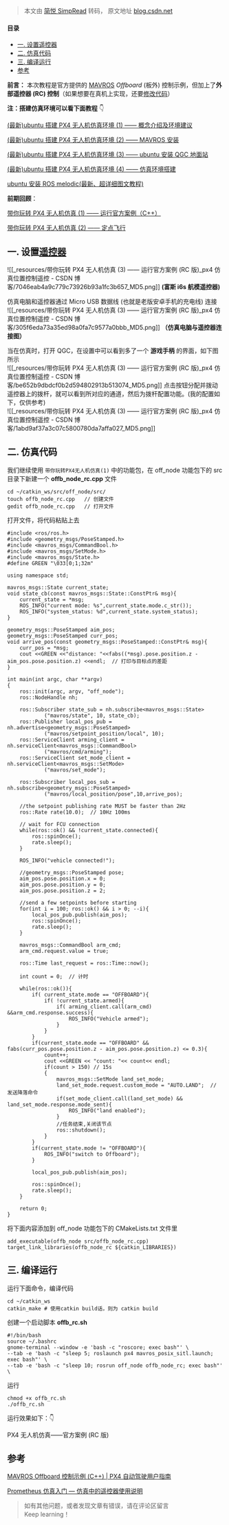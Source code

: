 > 本文由 [简悦 SimpRead](http://ksria.com/simpread/) 转码， 原文地址 [blog.csdn.net](https://blog.csdn.net/weixin_55944949/article/details/136048349)

#### 目录

*   [一. 设置遥控器](#__24)
*   [二. 仿真代码](#__37)
*   [三. 编译运行](#__165)
*   [参考](#_198)

**前言：** 本次教程是官方提供的 [MAVROS](https://so.csdn.net/so/search?q=MAVROS&spm=1001.2101.3001.7020) _Offboard_ (板外) 控制示例，但加上了**外部遥控器 (RC) 控制**（如果想要在真机上实现，还要[修改代码](https://so.csdn.net/so/search?q=%E4%BF%AE%E6%94%B9%E4%BB%A3%E7%A0%81&spm=1001.2101.3001.7020)）

**注：搭建仿真环境可以看下面教程** 👇

[(最新)ubuntu 搭建 PX4 无人机仿真环境 (1) —— 概念介绍及环境建议](https://blog.csdn.net/weixin_55944949/article/details/130848009?spm=1001.2014.3001.5502)

[(最新)ubuntu 搭建 PX4 无人机仿真环境 (2) —— MAVROS 安装](https://blog.csdn.net/weixin_55944949/article/details/130877689?spm=1001.2014.3001.5502)

[(最新)ubuntu 搭建 PX4 无人机仿真环境 (3) —— ubuntu 安装 QGC 地面站](https://blog.csdn.net/weixin_55944949/article/details/130895363?spm=1001.2014.3001.5502)

[(最新)ubuntu 搭建 PX4 无人机仿真环境 (4) —— 仿真环境搭建](https://blog.csdn.net/weixin_55944949/article/details/130895608?spm=1001.2014.3001.5501)

[ubuntu 安装 ROS melodic(最新、超详细图文教程)](https://blog.csdn.net/weixin_55944949/article/details/130468032?spm=1001.2014.3001.5502)

**前期回顾**：

[带你玩转 PX4 无人机仿真 (1) —— 运行官方案例（C++）](https://blog.csdn.net/weixin_55944949/article/details/132570487?spm=1001.2014.3001.5501)

[带你玩转 PX4 无人机仿真 (2) —— 定点飞行](https://blog.csdn.net/weixin_55944949/article/details/135326886?spm=1001.2014.3001.5501)

一. 设置[遥控器](https://so.csdn.net/so/search?q=%E9%81%A5%E6%8E%A7%E5%99%A8&spm=1001.2101.3001.7020)
-----------------------------------------------------------------------------------------------

![[_resources/带你玩转 PX4 无人机仿真 (3) —— 运行官方案例 (RC 版)_px4 仿真位置控制遥控 - CSDN 博客/7046eab4a9c779c73926b93a1fc3b657_MD5.png]] 
**(富斯 i6s 航模遥控器)**

仿真电脑和遥控器通过 Micro USB 数据线 (也就是老版安卓手机的充电线) 连接  
![[_resources/带你玩转 PX4 无人机仿真 (3) —— 运行官方案例 (RC 版)_px4 仿真位置控制遥控 - CSDN 博客/305f6eda73a35ed98a0fa7c9577a0bbb_MD5.png]] 
**（仿真电脑与遥控器连接图）**

当在仿真时，打开 QGC，在设置中可以看到多了一个 **游戏手柄** 的界面，如下图所示  
![[_resources/带你玩转 PX4 无人机仿真 (3) —— 运行官方案例 (RC 版)_px4 仿真位置控制遥控 - CSDN 博客/be652b9dbdcf0b2d594802913b513074_MD5.png]] 
点击按钮分配并拨动遥控器上的拨杆，就可以看到所对应的通道，然后为拨杆配置功能。(我的配置如下，仅供参考)  
![[_resources/带你玩转 PX4 无人机仿真 (3) —— 运行官方案例 (RC 版)_px4 仿真位置控制遥控 - CSDN 博客/1abd9af37a3c07c5800780da7affa027_MD5.png]]

二. 仿真代码
-------

我们继续使用 `带你玩转PX4无人机仿真(1)` 中的功能包，在 off_node 功能包下的 src 目录下新建一个 **offb_node_rc.cpp** 文件

```
cd ~/catkin_ws/src/off_node/src/
touch offb_node_rc.cpp   // 创建文件
gedit offb_node_rc.cpp   // 打开文件

```

打开文件，将代码粘贴上去

```
#include <ros/ros.h>
#include <geometry_msgs/PoseStamped.h>
#include <mavros_msgs/CommandBool.h>
#include <mavros_msgs/SetMode.h>
#include <mavros_msgs/State.h>
#define GREEN "\033[0;1;32m"

using namespace std;

mavros_msgs::State current_state;
void state_cb(const mavros_msgs::State::ConstPtr& msg){
    current_state = *msg;
    ROS_INFO("current mode: %s",current_state.mode.c_str());
    ROS_INFO("system_status: %d",current_state.system_status);
}

geometry_msgs::PoseStamped aim_pos;
geometry_msgs::PoseStamped curr_pos;
void arrive_pos(const geometry_msgs::PoseStamped::ConstPtr& msg){
    curr_pos = *msg;
    cout <<GREEN <<"distance: "<<fabs((*msg).pose.position.z - aim_pos.pose.position.z) <<endl;  // 打印与目标点的差距
}

int main(int argc, char **argv)
{
    ros::init(argc, argv, "off_node");
    ros::NodeHandle nh;

    ros::Subscriber state_sub = nh.subscribe<mavros_msgs::State>
            ("mavros/state", 10, state_cb);
    ros::Publisher local_pos_pub = nh.advertise<geometry_msgs::PoseStamped>
            ("mavros/setpoint_position/local", 10);
    ros::ServiceClient arming_client = nh.serviceClient<mavros_msgs::CommandBool>
            ("mavros/cmd/arming");
    ros::ServiceClient set_mode_client = nh.serviceClient<mavros_msgs::SetMode>
            ("mavros/set_mode");

    ros::Subscriber local_pos_sub = nh.subscribe<geometry_msgs::PoseStamped>
            ("mavros/local_position/pose",10,arrive_pos);

    //the setpoint publishing rate MUST be faster than 2Hz
    ros::Rate rate(10.0);  // 10Hz 100ms

    // wait for FCU connection
    while(ros::ok() && !current_state.connected){
        ros::spinOnce();
        rate.sleep();
    }

    ROS_INFO("vehicle connected!");

    //geometry_msgs::PoseStamped pose;
    aim_pos.pose.position.x = 0;
    aim_pos.pose.position.y = 0;
    aim_pos.pose.position.z = 2;

    //send a few setpoints before starting
    for(int i = 100; ros::ok() && i > 0; --i){
        local_pos_pub.publish(aim_pos);
        ros::spinOnce();
        rate.sleep();
    }

    mavros_msgs::CommandBool arm_cmd;
    arm_cmd.request.value = true;

    ros::Time last_request = ros::Time::now();

    int count = 0;  // 计时

    while(ros::ok()){
        if( current_state.mode == "OFFBOARD"){
            if( !current_state.armed){
                if( arming_client.call(arm_cmd) &&arm_cmd.response.success){
                    ROS_INFO("Vehicle armed");
                }
            }
        }
        if(current_state.mode == "OFFBOARD" && fabs(curr_pos.pose.position.z - aim_pos.pose.position.z) <= 0.3){
            count++;
            cout <<GREEN << "count: "<< count<< endl;
            if(count > 150) // 15s
            {
                mavros_msgs::SetMode land_set_mode;
                land_set_mode.request.custom_mode = "AUTO.LAND";  // 发送降落命令
                if(set_mode_client.call(land_set_mode) && land_set_mode.response.mode_sent){
                    ROS_INFO("land enabled");
                }
                //任务结束,关闭该节点
                ros::shutdown();
            }  
        }
        if(current_state.mode != "OFFBOARD"){
            ROS_INFO("switch to Offboard");
        }

        local_pos_pub.publish(aim_pos);

        ros::spinOnce();
        rate.sleep();
    }

    return 0;
}

```

将下面内容添加到 off_node 功能包下的 CMakeLists.txt 文件里

```
add_executable(offb_node src/offb_node_rc.cpp)
target_link_libraries(offb_node_rc ${catkin_LIBRARIES})

```

三. 编译运行
-------

运行下面命令，编译代码

```
cd ~/catkin_ws
catkin_make # 使用catkin build话，则为 catkin build

```

创建一个启动脚本 **offb_rc.sh**

```
#!/bin/bash
source ~/.bashrc
gnome-terminal --window -e 'bash -c "roscore; exec bash"' \
--tab -e 'bash -c "sleep 5; roslaunch px4 mavros_posix_sitl.launch; exec bash"' \
--tab -e 'bash -c "sleep 10; rosrun off_node offb_node_rc; exec bash"' \

```

运行

```
chmod +x offb_rc.sh   
./offb_rc.sh

```

运行效果如下：👇

PX4 无人机仿真——官方案例 (RC 版)

参考
--

[MAVROS Offboard 控制示例 (C++) | PX4 自动驾驶用户指南](https://docs.px4.io/main/zh/ros/mavros_offboard_cpp.html)

[Prometheus 仿真入门 — 仿真中的遥控器使用说明](https://wiki.amovlab.com/public/prometheus-wiki/Prometheus%E4%BB%BF%E7%9C%9F%E5%85%A5%E9%97%A8/%E4%BB%BF%E7%9C%9F%E4%B8%AD%E7%9A%84%E9%81%A5%E6%8E%A7%E5%99%A8%E4%BD%BF%E7%94%A8%E8%AF%B4%E6%98%8E.html)

> 如有其他问题，或者发现文章有错误，请在评论区留言  
> Keep learning！